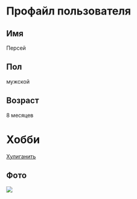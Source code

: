 # Профайл пользователя

## Имя

Персей

## Пол

мужской

## Возраст

8 месяцев

# Хобби

[Хулиганить](https://www.google.com/search?q=%D0%BA%D0%BE%D1%82%D1%8B+%D1%85%D1%83%D0%BB%D0%B8%D0%B3%D0%B0%D0%BD%D1%8B&tbm=isch&ved=2ahUKEwjhzZfnucL6AhVCpIsKHY8KDuIQ2-cCegQIABAA&oq=%D0%BA%D0%BE%D1%82%D1%8B+%D1%85%D1%83%D0%BB%D0%B8%D0%B3%D0%B0%D0%BD%D1%8B&gs_lcp=CgNpbWcQAzIECAAQEzIECAAQEzoECCMQJzoICAAQsQMQgwE6BAgAEAM6BQgAEIAEOggIABAeEAgQE1COCFj0G2COImgAcAB4AIABtAGIAZ0PkgEEMC4xNJgBAKABAaoBC2d3cy13aXotaW1nwAEB&sclient=img&ei=if05Y6HlCMLIrgSPlbiQDg&bih=577&biw=1350&rlz=1C1GCEA_en__948__948)

## Фото

<img src="file:///C:\Users\User\Desktop\изображение_viber_2022-10-03_00-14-30-478.jpg" />
